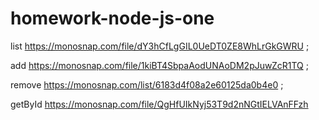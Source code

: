 # homework-node-js-one

list https://monosnap.com/file/dY3hCfLgGIL0UeDT0ZE8WhLrGkGWRU ;

add https://monosnap.com/file/1kiBT4SbpaAodUNAoDM2pJuwZcR1TQ ;

remove https://monosnap.com/list/6183d4f08a2e60125da0b4e0 ;

getById https://monosnap.com/file/QgHfUIkNyj53T9d2nNGtIELVAnFFzh
